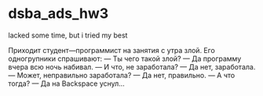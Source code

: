 # dsba_ads_hw3
lacked some time, but i tried my best 

Приходит студент—программист на занятия с утра злой. Его одногрупники спрашивают: — Ты чего такой злой? — Да программу вчера всю ночь набивал. — И что, не заработала? — Да нет, заработала. — Может, неправильно заработала? — Да нет, правильно. — А что тогда? — Да на Backspace уснул… 

